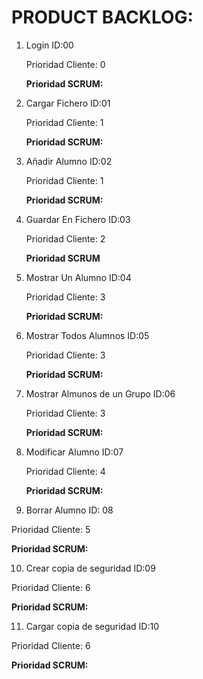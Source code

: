 # PRODUCT BACKLOG:

1. Login ID:00

    Prioridad Cliente: 0

    **Prioridad SCRUM:**

2. Cargar Fichero ID:01

    Prioridad Cliente: 1

    **Prioridad SCRUM:**

3. Añadir Alumno ID:02

    Prioridad Cliente: 1

    **Prioridad SCRUM:**

4. Guardar En Fichero ID:03

    Prioridad Cliente: 2

    **Prioridad SCRUM**

5. Mostrar Un Alumno ID:04

    Prioridad Cliente: 3

    **Prioridad SCRUM:**

6. Mostrar Todos Alumnos ID:05

    Prioridad Cliente: 3

    **Prioridad SCRUM:**

7. Mostrar Almunos de un Grupo ID:06

    Prioridad Cliente: 3

    **Prioridad SCRUM:**

8. Modificar Alumno ID:07

    Prioridad Cliente: 4

    **Prioridad SCRUM:**

9. Borrar Alumno ID: 08

  Prioridad Cliente: 5

  **Prioridad SCRUM:**

10. Crear copia de seguridad ID:09

  Prioridad Cliente: 6

  **Prioridad SCRUM:**

11. Cargar copia de seguridad ID:10

  Prioridad Cliente: 6

  **Prioridad SCRUM:**
